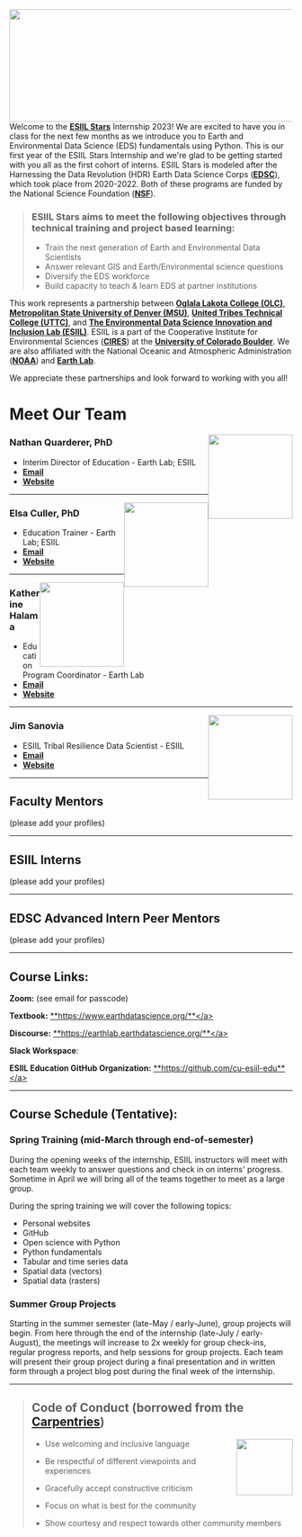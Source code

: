 <img align="right" width="1000" height="200" src="https://raw.githubusercontent.com/cu-esiil-edu/esiil-stars-syllabus-2023/main/esiil-earthlab-cires-header.png">


Welcome to the <a href="https://esiil.org/esiil-stars" target="_blank">**ESIIL Stars**</a> Internship 2023! We are excited to have you in class for the next few months as we introduce you to Earth and Environmental Data Science (EDS) fundamentals using Python. This is our first year of the ESIIL Stars Internship and we're glad to be getting started with you all as the first cohort of interns. ESIIL Stars is modeled after the Harnessing the Data Revolution (HDR) Earth Data Science Corps (<a href="https://earthlab.colorado.edu/edsc" target="_blank">**EDSC**</a>), which took place from 2020-2022. Both of these programs are funded by the National Science Foundation (<a href="https://nsf.gov/" target="_blank">**NSF**</a>).

> ### ESIIL Stars aims to meet the following objectives through technical training and project based learning: 
> * Train the next generation of Earth and Environmental Data Scientists
> * Answer relevant GIS and Earth/Environmental science questions
> * Diversify the EDS workforce
> * Build capacity to teach & learn EDS at partner institutions

This work represents a partnership between <a href="https://www.olc.edu/" target="_blank">**Oglala Lakota College (OLC)**</a>, <a href="https://www.msudenver.edu/" target="_blank">**Metropolitan State University of Denver (MSU)**</a>, <a href="https://uttc.edu/" target="_blank">**United Tribes Technical College (UTTC)**</a>, and <a href="https://esiil.org/" target="_blank">**The Environmental Data Science Innovation and Inclusion Lab (ESIIL)**</a>. ESIIL is a part of the Cooperative Institute for Environmental Sciences (<a href="https://cires.colorado.edu/" target="_blank">**CIRES**</a>) at the <a href="https://www.colorado.edu/" target="_blank">**University of Colorado Boulder**</a>. We are also affiliated with the National Oceanic and Atmospheric Administration (<a href="https://www.noaa.gov/" target="_blank">**NOAA**</a>) and <a href="https://earthlab.colorado.edu/" target="_blank">**Earth Lab**</a>.  

We appreciate these partnerships and look forward to working with you all!


# Meet Our Team

<img style="float: right;" src="https://earthlab.colorado.edu/sites/default/files/styles/square_med/public/media/image/profile.png?itok=81I5qGge" width="150" height="150">

### **Nathan Quarderer, PhD** 


* Interim Director of Education - Earth Lab; ESIIL
* <a href = "mailto: naqu1888@colorado.edu" target="_blank">**Email** </a>
* <a href = "https://earthlab.colorado.edu/our-team/nathan-quarderer" target="_blank">**Website**</a>

***

<img style="float: right;" src="https://earthlab.colorado.edu/sites/default/files/styles/square_med/public/media/image/Elsa%20Culler%20-%20reduced.jpg?itok=RWCtw7K7" width="150" height="150">

### **Elsa Culler, PhD**

* Education Trainer - Earth Lab; ESIIL
* <a href="mailto: elcu4811@colorado.edu" target = "_blank">**Email**</a>
* <a href="https://earthlab.colorado.edu/our-team/elsa-culler" target="_blank">**Website**</a>

***


<img style="float: right;" src="https://earthlab.colorado.edu/sites/default/files/styles/square_med/public/media/image/IMG_20210521_202146%20copy.jpg?itok=mhH4wgui" width="150" height="150">

### **Katherine Halama** 


* Education Program Coordinator - Earth Lab
* <a href="mailto: kaha4475@colorado.edu" target="_blank"> **Email**</a>
* <a href="https://earthlab.colorado.edu/our-team/katherine-halama" target="_blank">**Website**</a>

***

<img style="float: right;" src="https://media.licdn.com/dms/image/D5603AQFIoqS91aBcaw/profile-displayphoto-shrink_200_200/0/1674354325257?e=1683763200&v=beta&t=Ua-EWUlQOzMrEdR61FS6UV0LDhwK4oltMOJeyMVIb1A" width="150" height="150">

### **Jim Sanovia**

* ESIIL Tribal Resilience Data Scientist - ESIIL
* <a href="mailto: jasa9153@colorado.edu" target="_blank">**Email**
* <a href="https://esiil.org/our-team" target="_blank">**Website**</a>


***

## **Faculty Mentors** 
(please add your profiles)


***

## **ESIIL Interns** 
(please add your profiles)



***

## **EDSC Advanced Intern Peer Mentors** 
(please add your profiles)



***


## Course Links:
**Zoom:** (see email for passcode)

**Textbook:**
<a href="https://www.earthdatascience.org/" target="_blank">**https://www.earthdatascience.org/**</a>

**Discourse:**
<a href="https://earthlab.earthdatascience.org/" target="_blank">**https://earthlab.earthdatascience.org/**</a>

**Slack Workspace**:

**ESIIL Education GitHub Organization:**
<a href="https://github.com/cu-esiil-edu" target="_blank">**https://github.com/cu-esiil-edu**</a>

***

## Course Schedule (Tentative):
### Spring Training (mid-March through end-of-semester)

During the opening weeks of the internship, ESIIL instructors will meet with each team weekly to answer questions and check in on interns' progress. Sometime in April we will bring all of the teams together to meet as a large group. 

During the spring training we will cover the following topics:
* Personal websites
* GitHub
* Open science with Python
* Python fundamentals
* Tabular and time series data
* Spatial data (vectors)
* Spatial data (rasters)


### Summer Group Projects 
Starting in the summer semester (late-May / early-June), group projects will begin. From here through the end of the internship (late-July / early-August), the meetings will increase to 2x weekly for group check-ins, regular progress reports, and help sessions for group projects. Each team will present their group project during a final presentation and in written form through a project blog post during the final week of the internship.


***



> ## **Code of Conduct** (borrowed from the <a href="https://docs.carpentries.org/topic_folders/policies/code-of-conduct.html" target="_blank">Carpentries</a>)
> <img style="float: right;" src="https://www.software.ac.uk/sites/default/files/The%20Carpentries.jpg" width="100" height="100">
> 
> * Use welcoming and inclusive language
> 
> * Be respectful of different viewpoints and experiences
> 
> * Gracefully accept constructive criticism
> 
> * Focus on what is best for the community
> 
> * Show courtesy and respect towards other community members




